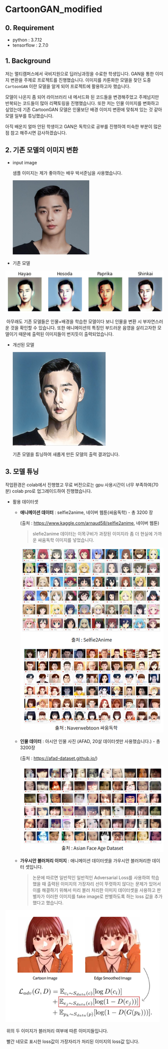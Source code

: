 # CartoonGAN_modified
## 0. Requirement

- python : 3.7.12
- tensorflow : 2.7.0



## 1. Background

저는 멀티캠퍼스에서 국비지원으로 딥러닝과정을 수료한 학생입니다. GAN을 통한 이미지 변환을 주제로 프로젝트를 진행했습니다. 이미지를 카툰화한 모델을 찾던 도중 `CartoonGAN` 이란 모델을 알게 되어 프로젝트에 활용하고자 했습니다. 

모델이 나온지 좀 되어 라이브러리 내 메서드화 된 코드들을 변경해주었고 주제넘지만 반복되는 코드들이 많아 리팩토링을 진행했습니다. 또한 저는 인물 이미지를 변화하고 싶었는데 기존 CartoonGAN 모델은 인물보단 배경 이미지 변환에 맞춰져 있는 것 같아 모델 일부를 튜닝했습니다.



아직 배운지 얼마 안된 학생이고 GAN은 독학으로 공부를 진행하여 미숙한 부분이 많은 점 참고 해주시면 감사하겠습니다.



## 2. 기존 모델의 이미지 변환

- input image

  샘플 이미지는 제가 좋아하는 배우 박서준님을 사용했습니다.

  <img src="md-images/image-20211220205245743.png" alt="image-20211220205245743" style="zoom:50%;" />

  

- 기존 모델

![image-20211220205117176](md-images/image-20211220205117176.png)

​	아무래도 기존 모델들은 인물+배경을 학습한 모델이다 보니 인물을 변환 시 부자연스러운 것을 확인할  수 있습니다. 또한 애니메이션의 특징인 부드러운 음영을 살리고자한 모델이기 때문에 출력된 이미지들이 번지듯이 출력되었습니다.



- 개선된 모델

  ![image-20211220210620809](md-images/image-20211220210620809.png)

  기존 모델을 튜닝하여 새롭게 만든 모델의 출력 결과입니다.



## 3.  모델 튜닝

작업환경은 colab에서 진행했고 무료 버전으로는 gpu 사용시간이 너무 부족하여(70분) colab pro로 업그레이드하여 진행했습니다.



- 활용 데이터셋

  - **애니메이션 데이터** : selfie2anime, 네이버 웹툰(싸움독학) - 총 3200 장

    (출처 : https://www.kaggle.com/arnaud58/selfie2anime, 네이버 웹툰)

    > slefie2anime 데이터는 이목구비가 과장된 이미지라 좀 더 현실에 가까운 싸움독학 이미지를 넣었습니다.

    ![image-20211220212424712](md-images/image-20211220212424712.png)

    

  - **인물 데이터** : 아시안 인물 사진 (AFAD, 20살 데이터셋만 사용했습니다.)  - 총 3200장

    (출처 : https://afad-dataset.github.io/)

    ![image-20211220212304298](md-images/image-20211220212304298.png)

    

  - **가우시안 블러처리 이미지** : 애니메이션 데이터셋을 가우시안 블러처리한 데이터 셋입니다.

    > 논문에 따르면 일반적인 일반적인 Adversarial Loss를 사용하여 학습했을 때 출력된 이미지의 가장자리 선이 뚜렷하지 않다는 문제가 있어서 이를 해결하기 위해서 미리 블러 처리한 이미지 데이터셋을 사용하고 판별자가 이러한 이미지를 fake image로 판별하도록 하는 loss 값을 추가했다고 했습니다.



​			<img src="md-images/image-20211220212938535.png" alt="image-20211220212938535" style="zoom:80%;" />

​			위의 두 이미지가 블러처리 여부에 따른 이미지들입니다.

​			빨간 네모로 표시한 loss값이 가장자리가 처리된 이미지의 loss값 입니다.

